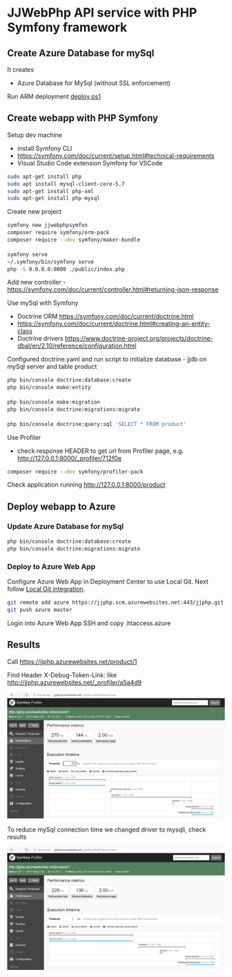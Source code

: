 # JJWebPhp API service with PHP Symfony framework

## Create Azure Database for mySql

It creates

- Azure Database for MySql (without SSL enforcement)

Run ARM deployment [deploy.ps1](/arm-deploy/deploy.ps1)

## Create webapp with PHP Symfony

Setup dev machine

- install Symfony CLI
- https://symfony.com/doc/current/setup.html#technical-requirements
- Visual Studio Code extension Symfony for VSCode

```bash
sudo apt-get install php
sudo apt install mysql-client-core-5.7
sudo apt-get install php-xml
sudo apt-get install php-mysql
```

Create new project

```bash
symfony new jjwebphpsymfon
composer require symfony/orm-pack
composer require --dev symfony/maker-bundle

symfony serve
~/.symfony/bin/symfony serve
php -S 0.0.0.0:8000 ./public/index.php
```

Add new controller - https://symfony.com/doc/current/controller.html#returning-json-response

Use mySql with Symfony

- Doctrine ORM https://symfony.com/doc/current/doctrine.html
- https://symfony.com/doc/current/doctrine.html#creating-an-entity-class
- Doctrine drivers https://www.doctrine-project.org/projects/doctrine-dbal/en/2.10/reference/configuration.html

Configured doctrine.yaml and run script to initialize database - jjdb on mySql server and table product

```bash
php bin/console doctrine:database:create
php bin/console make:entity

php bin/console make:migration
php bin/console doctrine:migrations:migrate

php bin/console doctrine:query:sql 'SELECT * FROM product'
```

Use Profiler

- check response HEADER to get url from Profiler page, e.g. http://127.0.0.1:8000/_profiler/712f0e

```bash
composer require --dev symfony/profiler-pack
```

Check application running http://127.0.0.1:8000/product

## Deploy webapp to Azure

### Update Azure Database for mySql

```bash
php bin/console doctrine:database:create
php bin/console doctrine:migrations:migrate
```

### Deploy to Azure Web App

Configure Azure Web App in Deployment Center to use Local Git. Next follow [Local Git integration](https://docs.microsoft.com/en-us/azure/app-service/deploy-local-git).

```bash
git remote add azure https://jjphp.scm.azurewebsites.net:443/jjphp.git
git push azure master
```

Login into Azure Web App SSH and copy .htaccess.azure

## Results

Call https://jjphp.azurewebsites.net/product/1

Find Header X-Debug-Token-Link: like http://jjphp.azurewebsites.net/_profiler/a5a4d9

![Debug](.images/debug.png)

To reduce mySql connection time we changed driver to mysqli, check results

![Debug](.images/debug-mysqli.png)
